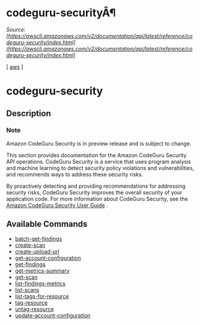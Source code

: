 # codeguru-securityÂ¶

*Source: [https://awscli.amazonaws.com/v2/documentation/api/latest/reference/codeguru-security/index.html](https://awscli.amazonaws.com/v2/documentation/api/latest/reference/codeguru-security/index.html)*

[ [aws](https://awscli.amazonaws.com/v2/documentation/api/latest/reference/index.html#cli-aws) ]

# codeguru-security

## Description

### Note

Amazon CodeGuru Security is in preview release and is subject to change.

This section provides documentation for the Amazon CodeGuru Security API operations. CodeGuru Security is a service that uses program analysis and machine learning to detect security policy violations and vulnerabilities, and recommends ways to address these security risks.

By proactively detecting and providing recommendations for addressing security risks, CodeGuru Security improves the overall security of your application code. For more information about CodeGuru Security, see the [Amazon CodeGuru Security User Guide](https://docs.aws.amazon.com/codeguru/latest/security-ug/what-is-codeguru-security.html) .

## Available Commands

- [batch-get-findings](https://awscli.amazonaws.com/v2/documentation/api/latest/reference/codeguru-security/batch-get-findings.html)
- [create-scan](https://awscli.amazonaws.com/v2/documentation/api/latest/reference/codeguru-security/create-scan.html)
- [create-upload-url](https://awscli.amazonaws.com/v2/documentation/api/latest/reference/codeguru-security/create-upload-url.html)
- [get-account-configuration](https://awscli.amazonaws.com/v2/documentation/api/latest/reference/codeguru-security/get-account-configuration.html)
- [get-findings](https://awscli.amazonaws.com/v2/documentation/api/latest/reference/codeguru-security/get-findings.html)
- [get-metrics-summary](https://awscli.amazonaws.com/v2/documentation/api/latest/reference/codeguru-security/get-metrics-summary.html)
- [get-scan](https://awscli.amazonaws.com/v2/documentation/api/latest/reference/codeguru-security/get-scan.html)
- [list-findings-metrics](https://awscli.amazonaws.com/v2/documentation/api/latest/reference/codeguru-security/list-findings-metrics.html)
- [list-scans](https://awscli.amazonaws.com/v2/documentation/api/latest/reference/codeguru-security/list-scans.html)
- [list-tags-for-resource](https://awscli.amazonaws.com/v2/documentation/api/latest/reference/codeguru-security/list-tags-for-resource.html)
- [tag-resource](https://awscli.amazonaws.com/v2/documentation/api/latest/reference/codeguru-security/tag-resource.html)
- [untag-resource](https://awscli.amazonaws.com/v2/documentation/api/latest/reference/codeguru-security/untag-resource.html)
- [update-account-configuration](https://awscli.amazonaws.com/v2/documentation/api/latest/reference/codeguru-security/update-account-configuration.html)